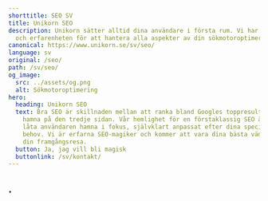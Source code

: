 ```yaml
---
shorttitle: SEO SV
title: Unikorn SEO
description: Unikorn sätter alltid dina användare i första rum. Vi har kunskapen
  och erfarenheten för att hantera alla aspekter av din sökmotoroptimering!
canonical: https://www.unikorn.se/sv/seo/
language: sv
original: /seo/
path: /sv/seo/
og_image:
  src: ../assets/og.png
  alt: Sökmotoroptimering
hero:
  heading: Unikorn SEO
  text: Bra SEO är skillnaden mellan att ranka bland Googles toppresultat och att
    hamna på den tredje sidan. Vår hemlighet för en förstaklassig SEO är att
    låta användaren hamna i fokus, självklart anpassat efter dina specifika
    behov. Vi är erfarna SEO-magiker och kommer att vara dina bästa vänner på
    din framgångsresa.
  button: Ja, jag vill bli magisk
  buttonlink: /sv/kontakt/
---
```

## .